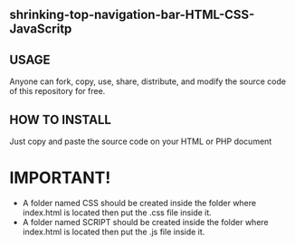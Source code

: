 ## shrinking-top-navigation-bar-HTML-CSS-JavaScritp

## USAGE
Anyone can fork, copy, use, share, distribute, and modify the source code of this repository for free.

## HOW TO INSTALL
Just copy and paste the source code on your HTML or PHP document

# IMPORTANT!
* A folder named CSS should be created inside the folder where index.html is located then put the .css file inside it.
* A folder named SCRIPT should be created inside the folder where index.html is located then put the .js file inside it.

